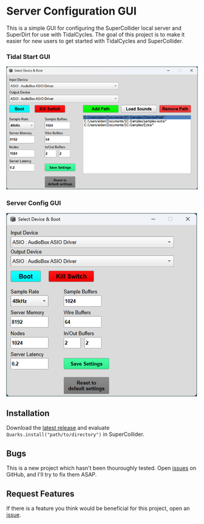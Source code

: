 # Server Configuration GUI

This is a simple GUI for configuring the SuperCollider local server and SuperDirt for use with TidalCycles. The goal of this project is to make it easier for new users to get started with TidalCycles and SuperCollider.

### Tidal Start GUI

![](tidalgui.png)

### Server Config GUI

![](servergui.png)

## Installation

Download the [latest release](https://github.com/intothebeans/SC-ServerConfigGUI/releases/tag/v1.1.0) and evaluate `Quarks.install("path/to/directory")` in SuperCollider.

## Bugs

This is a new project which hasn't been thouroughly tested. Open [issues](https://github.com/intothebeans/SC-ServerConfigGUI/issues) on GitHub, and I'll try to fix them ASAP.

## Request Features

If there is a feature you think would be beneficial for this project, open an [issue](https://github.com/intothebeans/SC-ServerConfigGUI/issues).
